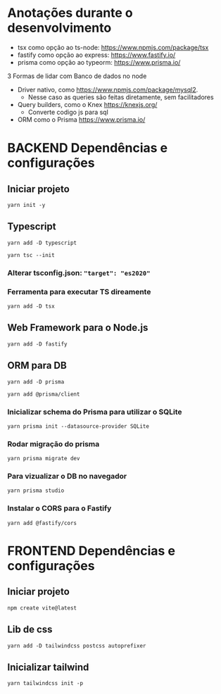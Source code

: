 # Anotações durante o desenvolvimento

- tsx como opção ao ts-node: https://www.npmjs.com/package/tsx
- fastify como opção ao express: https://www.fastify.io/
- prisma como opção ao typeorm: https://www.prisma.io/ 

3 Formas de lidar com Banco de dados no node
- Driver nativo, como https://www.npmjs.com/package/mysql2.
  - Nesse caso as queries são feitas diretamente, sem facilitadores
- Query builders, como o Knex https://knexjs.org/
  - Converte codigo js para sql
- ORM como o Prisma https://www.prisma.io/ 

# BACKEND Dependências e configurações

## Iniciar projeto
`yarn init -y`
## Typescript
`yarn add -D typescript`

`yarn tsc --init`
### Alterar tsconfig.json: ```"target": "es2020"```   
### Ferramenta para executar TS direamente
`yarn add -D tsx`
## Web Framework para o Node.js
`yarn add -D fastify`
## ORM para DB
`yarn add -D prisma`

`yarn add @prisma/client`
### Inicializar schema do Prisma para utilizar o SQLite
`yarn prisma init --datasource-provider SQLite`
### Rodar migração do prisma
`yarn prisma migrate dev`
### Para vizualizar o DB no navegador
`yarn prisma studio`
### Instalar o CORS para o Fastify
`yarn add @fastify/cors`

# FRONTEND Dependências e configurações

## Iniciar projeto
`npm create vite@latest`

## Lib de css
`yarn add -D tailwindcss postcss autoprefixer`

## Inicializar tailwind 
`yarn tailwindcss init -p`

